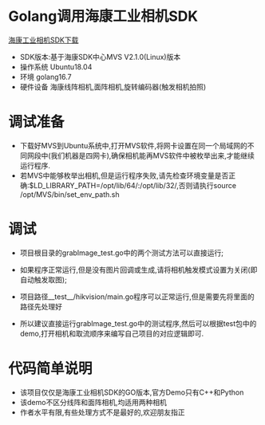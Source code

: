 # Golang调用海康工业相机SDK
[海康工业相机SDK下载](https://www.hikrobotics.com/cn/machinevision/service/download?module=0)

+ SDK版本:基于海康SDK中心MVS V2.1.0(Linux)版本
+ 操作系统 Ubuntu18.04
+ 环境 golang16.7
+ 硬件设备 海康线阵相机,面阵相机,旋转编码器(触发相机拍照)

# 调试准备
+ 下载好MVS到Ubuntu系统中,打开MVS软件,将网卡设置在同一个局域网的不同网段中(我们机器是四网卡),确保相机能再MVS软件中被枚举出来,才能继续运行程序.
+ 若MVS中能够枚举出相机,但是运行程序失败,请先检查环境变量是否正确:$LD_LIBRARY_PATH=/opt/lib/64/:/opt/lib/32/,否则请执行source /opt/MVS/bin/set_env_path.sh

# 调试
+ 项目根目录的grabImage_test.go中的两个测试方法可以直接运行;
+ 如果程序正常运行,但是没有图片回调或生成,请将相机触发模式设置为关闭(即自动触发取图);

+ 项目路径__test__/hikvision/main.go程序可以正常运行,但是需要先将里面的路径先处理好
+ 所以建议直接运行grabImage_test.go中的测试程序,然后可以根据test包中的demo,打开相机和取流顺序来编写自己项目的对应逻辑即可.

# 代码简单说明
+ 该项目仅仅是海康工业相机SDK的GO版本,官方Demo只有C++和Python
+ 该demo不区分线阵和面阵相机,均适用两种相机
+ 作者水平有限,有些处理方式不是最好的,欢迎朋友指正